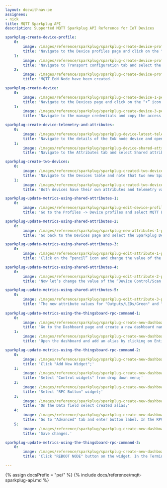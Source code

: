 ```yaml
---
layout: docwithnav-pe
assignees:
- nick
title: MQTT Sparkplug API
description: Supported MQTT Sparkplug API Reference for IoT Devices

sparkplug-create-device-profile:
    0:
        image: /images/reference/sparkplug/sparkplug-create-device-profile-1-pe.png
        title: 'Navigate to the Device profiles page and click on the "+" icon in the device profile table header to open the Add device profile dialog. Use MQTT EoN Node as profile name or any other meaningful value;'
    1:
        image: /images/reference/sparkplug/sparkplug-create-device-profile-2-pe.png
        title: 'Navigate to Transport configuration tab and select the MQTT transport type. Make sure you have selected the “MQTT Sparkplug B Edge of Network (EoN) node” checkbox. Input the names of Sparkplug metrics you would like to store as attributes instead of time series data. This list should also include metrics you may want to update from the server side and push to the device;'
    2:
        image: /images/reference/sparkplug/sparkplug-create-device-profile-3-pe.png
        title: 'MQTT EoN Node have been created.'

sparkplug-create-device:
    0:
        image: /images/reference/sparkplug/sparkplug-create-device-1-pe.png
        title: 'Navigate to the Devices page and click on the “+” icon in the device table header to open the Add new device dialog. Input your EoN node device name (e.g. Node 1) and select the existing device profile: MQTT EoN Node. Click Add;'
    1:
        image: /images/reference/sparkplug/sparkplug-create-device-3-pe.png
        title: 'Navigate to the manage credentials and copy the access token. We will use it in the next step. Note that you may use other types of credentials as well.'

sparkplug-create-device-telemetry-and-attributes:
    0:
        image: /images/reference/sparkplug/sparkplug-device-latest-telemetry-1-pe.png
        title: 'Navigate to the details of the EoN node device and open the Latest telemetry tab. You should see the device metrics, for example Current Grid Voltage;'
    1:
        image: /images/reference/sparkplug/sparkplug-device-shared-attribute-1-pe.png
        title: 'Navigate to the Attributes tab and select Shared attributes scope. You should see metrics that you have previously configured in the Step 1.'

sparkplug-create-two-devices:
    0:
        image: /images/reference/sparkplug/sparkplug-created-two-devices-1-pe.png
        title: 'Navigate to the Devices table and note that two new Sparkplug devices are created by the emulator: "Sparkplug Device 1" and "Sparkplug Device 2";'
    1:
        image: /images/reference/sparkplug/sparkplug-created-two-devices-2-pe.png
        title: 'Both devices have their own attributes and telemetry values that are generated by the emulator.'

sparkplug-update-metrics-using-shared-attributes-1:
    0:
        image: /images/reference/sparkplug/sparkplug-edit-device-profile-1-pe.png
        title: 'Go to the Profiles -> Device profiles and select MQTT EoN Node device profile. In the Transport сonfiguration tab, add a new Sparkplug metric name — “Outputs/*".'

sparkplug-update-metrics-using-shared-attributes-2:
    0:
        image: /images/reference/sparkplug/sparkplug-new-attributes-1-pe.png
        title: 'Go back to the Devices page and select the Sparkplug Device 1. On the Shared attributes tab, you will see two new attributes: “Outputs/LEDs/Green” with the value “true” and “Outputs/LEDs/Yellow” with the value “false”. These are metrics that are saved as attributes, and we can modify them and send values to the device.'

sparkplug-update-metrics-using-shared-attributes-3:
    0:
        image: /images/reference/sparkplug/sparkplug-edit-attribute-1-pe.png
        title: 'Click on the “pencil” icon and change the value of the attribute “Outputs/LEDs/Green” from “true” to “false” by unchecking the corresponding box. Then, click Update.'

sparkplug-update-metrics-using-shared-attributes-4:
    0:
        image: /images/reference/sparkplug/sparkplug-edit-attribute-2-pe.png
        title: 'Now let’s change the value of the “Device Control/Scan Rate” attribute. Click on the “pencil” icon and change the value from “60000” to “30000”. Click Update.'

sparkplug-update-metrics-using-shared-attributes-5:
    0:
        image: /images/reference/sparkplug/sparkplug-edit-attribute-3-pe.png
        title: 'The new attribute values for "Outputs/LEDs/Green" and "Device Control/Scan Rate" have been successfully sent to the device.'
        
sparkplug-update-metrics-using-the-thingsboard-rpc-command-1:
    0:
        image: /images/reference/sparkplug/sparkplug-create-new-dashboard-1-pe.png
        title: 'Go to the Dashboard page and create a new dashboard named Sparkplug;'
    1:
        image: /images/reference/sparkplug/sparkplug-create-new-dashboard-2-pe.png
        title: 'Open the dashboard and add an alias by clicking on Entity Aliases icon on the top-right. Name the alias (EoN Node, for example), select filter type “Single Entity”, type “Device” and choose our Node 1. Press Add and then Save.'

sparkplug-update-metrics-using-the-thingsboard-rpc-command-2:
    0:
        image: /images/reference/sparkplug/sparkplug-create-new-dashboard-3-pe.png
        title: 'Click "Add New Widget";'
    1:
        image: /images/reference/sparkplug/sparkplug-create-new-dashboard-4-pe.png
        title: 'Select "Control widgets" from drop down menu;'
    2:
        image: /images/reference/sparkplug/sparkplug-create-new-dashboard-5-pe.png
        title: 'Select "RPC Button" widget;'
    3:
        image: /images/reference/sparkplug/sparkplug-create-new-dashboard-6-pe.png
        title: 'On the Data field select created alias;'
    4:
        image: /images/reference/sparkplug/sparkplug-create-new-dashboard-7-pe.png
        title: 'Go to "Advanced" tab and enter button label. In the RPC settings enter "RPC method" (command to the EoN Node) and "RPC method params". Click Add;'
    5:
        image: /images/reference/sparkplug/sparkplug-create-new-dashboard-8-pe.png
        title: 'Save changes.'

sparkplug-update-metrics-using-the-thingsboard-rpc-command-3:
    0:
        image: /images/reference/sparkplug/sparkplug-create-new-dashboard-9-pe.png
        title: 'Click "REBOOT NODE" button on the widget. In the Terminal, you will see a message indicating that the RPC command has been sent to the device and the Sparkplug EoN Node 1 has been rebooted.'

---
```


{% assign docsPrefix = "pe/" %}
{% include docs/reference/mqtt-sparkplug-api.md %}